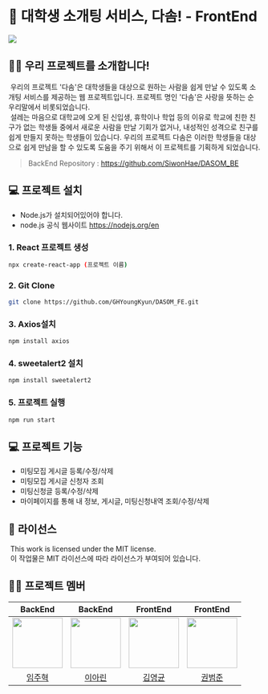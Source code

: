 

# 🤝 대학생 소개팅 서비스, 다솜! - FrontEnd

<img src="https://img.shields.io/badge/React-61DAFB?style=for-the-badge&logo=React&logoColor=white">

## 🙋‍♂️ 우리 프로젝트를 소개합니다!
&nbsp;우리의 프로젝트 '다솜'은 대학생들을 대상으로 원하는 사람을 쉽게 만날 수 있도록 소개팅 서비스를 제공하는 웹 프로젝트입니다. 프로젝트 명인 '다솜'은 사랑을 뜻하는 순 우리말에서 비롯되었습니다.  
 &nbsp;설레는 마음으로 대학교에 오게 된 신입생, 휴학이나 학업 등의 이유로 학교에 친한 친구가 없는 학생들 중에서 새로운 사람을 만날 기회가 없거나, 내성적인 성격으로 친구를 쉽게 만들지 못하는 학생들이 있습니다. 우리의 프로젝트 다솜은 이러한 학생들을 대상으로 쉽게 만남을 할 수 있도록 도움을 주기 위해서 이 프로젝트를 기획하게 되었습니다.  
 > BackEnd Repository : https://github.com/SiwonHae/DASOM_BE

## 💻 프로젝트 설치
* Node.js가 설치되어있어야 합니다.
* node.js 공식 웹사이트 https://nodejs.org/en

### 1. React 프로젝트 생성
```bash
npx create-react-app (프로젝트 이름)
```

### 2. Git Clone
```bash
git clone https://github.com/GHYoungKyun/DASOM_FE.git
```

### 3. Axios설치
```bash
npm install axios
```

### 4. sweetalert2 설치
```bash
npm install sweetalert2
```

### 5. 프로젝트 실행
```bash
npm run start
```
## 💻 프로젝트 기능
* 미팅모집 게시글 등록/수정/삭제
* 미팅모집 게시글 신청자 조회
* 미팅신청글 등록/수정/삭제
* 마이페이지를 통해 내 정보, 게시글, 미팅신청내역 조회/수정/삭제

## 🪪 라이선스
&nbsp;This work is licensed under the MIT license.  
&nbsp;이 작업물은 MIT 라이선스에 따라 라이선스가 부여되어 있습니다.

## 🧑‍💻 프로젝트 멤버
|                                   BackEnd                                   |                                   BackEnd                                    |                                   FrontEnd                                   |                                   FrontEnd                                    |
| :--------------------------------------------------------------------------: | :---------------------------------------------------------------------------: | :--------------------------------------------------------------------------: | :--------------------------------------------------------------------------: |
| <img src="https://avatars.githubusercontent.com/u/62338444?v=4" width="100"> | <img src="https://avatars.githubusercontent.com/u/79629309?v=4" width="100"> | <img src="https://avatars.githubusercontent.com/u/84309081?v=4" width="100"> | <img src="https://avatars.githubusercontent.com/u/144300980?v=4" width="100"> |
|                    [임주혁](https://github.com/siwonhae)                     |                    [이아린](https://github.com/linavell)                     |                      [김영균](https://github.com/ghyoungkyun)                      |                   [권범준](https://github.com/goonbam0306)                 |
